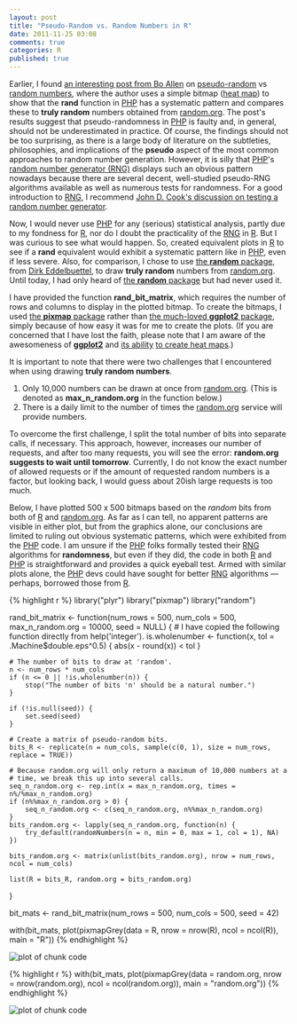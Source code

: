 ```yaml
---
layout: post
title: "Pseudo-Random vs. Random Numbers in R"
date: 2011-11-25 03:08
comments: true
categories: R
published: true
---
```


Earlier, I found [an interesting post from Bo Allen](http://www.boallen.com/random-numbers.html) on [pseudo-random](http://en.wikipedia.org/wiki/Pseudorandom_number_generator) vs [random numbers](http://en.wikipedia.org/wiki/Random_number), where the author uses a simple bitmap ([heat map](http://en.wikipedia.org/wiki/Heat_map)) to show that the __rand__ function in [PHP](http://www.php.net/) has a systematic pattern and compares these to __truly random__ numbers obtained from [random.org](http://www.random.org/). The post's results suggest that pseudo-randomness in [PHP](http://www.php.net/) is faulty and, in general, should not be underestimated in practice. Of course, the findings should not be too surprising, as there is a large body of literature on the subtleties, philosophies, and implications of the __pseudo__ aspect of the most common approaches to random number generation. However, it is silly that [PHP](http://www.php.net/)'s [random number generator (RNG)](http://en.wikipedia.org/wiki/Random_number_generation) displays such an obvious pattern nowadays because there are several decent, well-studied pseudo-RNG algorithms available as well as numerous tests for randomness.  For a good introduction to [RNG](http://en.wikipedia.org/wiki/Random_number_generation), I recommend [John D. Cook's discussion on testing a random number generator](http://www.johndcook.com/blog/2010/12/06/how-to-test-a-random-number-generator-2/).

Now, I would never use [PHP](http://www.php.net/) for any (serious) statistical analysis, partly due to my fondness for [R](http://www.r-project.org/), nor do I doubt the practicality of the [RNG](http://en.wikipedia.org/wiki/Random_number_generation) in [R](http://www.r-project.org/). But I was curious to see what would happen. So, created equivalent plots in [R](http://www.r-project.org/) to see if a __rand__ equivalent would exhibit a systematic pattern like in [PHP](http://www.php.net/), even if less severe. Also, for comparison, I chose to use [the __random__ package](http://cran.r-project.org/web/packages/random/index.html), from [Dirk Eddelbuettel](http://dirk.eddelbuettel.com/), to draw __truly random__ numbers from [random.org](http://www.random.org/). Until today, I had only heard of [the __random__ package](http://cran.r-project.org/web/packages/random/index.html) but had never used it.

I have provided the function __rand_bit_matrix__, which requires the number of rows and columns to display in the plotted bitmap. To create the bitmaps, I used [the __pixmap__ package](http://cran.r-project.org/web/packages/pixmap/index.html) rather than [the much-loved __ggplot2__ package](http://had.co.nz/ggplot2/), simply because of how easy it was for me to create the plots. (If you are concerned that I have lost the faith, please note that I am aware of the awesomeness of [__ggplot2__](http://had.co.nz/ggplot2/) and [its ability](http://ramhiser.com/blog/2011/06/05/conways-game-of-life-in-r-with-ggplot2-and-animation/) [to create heat maps](http://learnr.wordpress.com/2010/01/26/ggplot2-quick-heatmap-plotting/).)

It is important to note that there were two challenges that I encountered when using drawing __truly random numbers__.

1. Only 10,000 numbers can be drawn at once from [random.org](http://www.random.org/). (This is denoted as __max_n_random.org__ in the function below.)
2. There is a daily limit to the number of times the [random.org](http://www.random.org/) service will provide numbers.

To overcome the first challenge, I split the total number of bits into separate calls, if necessary. This approach, however, increases our number of requests, and after too many requests, you will see the error: __random.org suggests to wait until tomorrow__. Currently, I do not know the exact number of allowed requests or if the amount of requested random numbers is a factor, but looking back, I would guess about 20ish large requests is too much.

Below, I have plotted 500 x 500 bitmaps based on the _random_ bits from both of [R](http://www.r-project.org/) and [random.org](http://www.random.org/). As far as I can tell, no apparent patterns are visible in either plot, but from the graphics alone, our conclusions are limited to ruling out obvious systematic patterns, which were exhibited from the [PHP](http://www.php.net/) code. I am unsure if the [PHP](http://www.php.net/) folks formally tested their [RNG](http://en.wikipedia.org/wiki/Random_number_generation) algorithms for __randomness__, but even if they did, the code in both [R](http://www.r-project.org/) and [PHP](http://www.php.net/) is straightforward and provides a quick eyeball test. Armed with similar plots alone, the [PHP](http://www.php.net/) devs could have sought for better [RNG](http://en.wikipedia.org/wiki/Random_number_generation) algorithms — perhaps, borrowed those from [R](http://www.r-project.org/).


{% highlight r %}
library("plyr")
library("pixmap")
library("random")

rand_bit_matrix <- function(num_rows = 500, num_cols = 500, max_n_random.org = 10000, 
    seed = NULL) {
    # I have copied the following function directly from help('integer').
    is.wholenumber <- function(x, tol = .Machine$double.eps^0.5) {
        abs(x - round(x)) < tol
    }
    
    # The number of bits to draw at 'random'.
    n <- num_rows * num_cols
    if (n <= 0 || !is.wholenumber(n)) {
        stop("The number of bits 'n' should be a natural number.")
    }
    
    if (!is.null(seed)) {
        set.seed(seed)
    }
    
    # Create a matrix of pseudo-random bits.
    bits_R <- replicate(n = num_cols, sample(c(0, 1), size = num_rows, replace = TRUE))
    
    # Because random.org will only return a maximum of 10,000 numbers at a
    # time, we break this up into several calls.
    seq_n_random.org <- rep.int(x = max_n_random.org, times = n%/%max_n_random.org)
    if (n%%max_n_random.org > 0) {
        seq_n_random.org <- c(seq_n_random.org, n%%max_n_random.org)
    }
    bits_random.org <- lapply(seq_n_random.org, function(n) {
        try_default(randomNumbers(n = n, min = 0, max = 1, col = 1), NA)
    })
    
    bits_random.org <- matrix(unlist(bits_random.org), nrow = num_rows, ncol = num_cols)
    
    list(R = bits_R, random.org = bits_random.org)
}

bit_mats <- rand_bit_matrix(num_rows = 500, num_cols = 500, seed = 42)

with(bit_mats, plot(pixmapGrey(data = R, nrow = nrow(R), ncol = ncol(R)), main = "R"))
{% endhighlight %}

![plot of chunk code](http://i.imgur.com/hZd2N.png) 

{% highlight r %}
with(bit_mats, plot(pixmapGrey(data = random.org, nrow = nrow(random.org), 
    ncol = ncol(random.org)), main = "random.org"))
{% endhighlight %}

![plot of chunk code](http://i.imgur.com/E59lB.png) 

